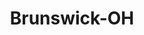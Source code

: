---
title: Brunswick-OH
slug: brunswick-oh
f_state:
- cms/state/ohio.md
f_locations:
- cms/payday-loan/check-into-cash-12294.md
- cms/payday-loan/check-into-cash-12337.md
- cms/payday-loan/check-into-cash-of-ohio-13536.md
- cms/payday-loan/checksmart-14774.md
- cms/payday-loan/first-america-cash-advance-18285.md
- cms/payday-loan/money-now-stores-21665.md
- cms/payday-loan/payday-cash-advance-23791.md
- cms/payday-loan/payday-cash-advance-55-23811.md
updated-on: '2024-05-30T13:41:28.615Z'
created-on: '2024-05-30T13:41:28.615Z'
published-on: '2024-05-30T13:54:32.469Z'
f_city: Brunswick
layout: '[city].html'
tags: city
---